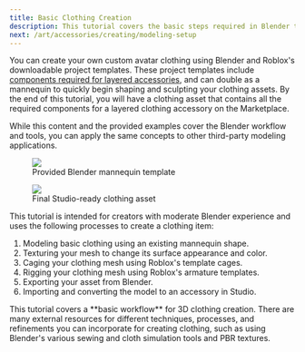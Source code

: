 ```yaml
---
title: Basic Clothing Creation
description: This tutorial covers the basic steps required in Blender to Studio-ready clothing assets from scratch.
next: /art/accessories/creating/modeling-setup
---
```


You can create your own custom avatar clothing using Blender and Roblox's downloadable project templates. These project templates include [components required for layered accessories](../../../art/accessories#layered-components), and can double as a mannequin to quickly begin shaping and sculpting your clothing assets. By the end of this tutorial, you will have a clothing asset that contains all the required components for a layered clothing accessory on the Marketplace.

<Alert severity ='info'>
While this content and the provided examples cover the Blender workflow and tools, you can apply the same concepts to other third-party modeling applications.
</Alert>

<GridContainer numColumns="2">
  <figure>
    <img src="../../../assets/art/accessories/creating/Modeling-Mannequin-Start.png" />
    <figcaption>Provided Blender mannequin template</figcaption>
  </figure>
  <figure>
    <img src="../../../assets/art/accessories/creating/Example-Product.png" />
    <figcaption>Final Studio-ready clothing asset</figcaption>
  </figure>
</GridContainer>

This tutorial is intended for creators with moderate Blender experience and uses the following processes to create a clothing item:

1. Modeling basic clothing using an existing mannequin shape.
2. Texturing your mesh to change its surface appearance and color.
3. Caging your clothing mesh using Roblox's template cages.
4. Rigging your clothing mesh using Roblox's armature templates.
5. Exporting your asset from Blender.
6. Importing and converting the model to an accessory in Studio.

<Alert severity ='info'>
This tutorial covers a **basic workflow** for 3D clothing creation. There are many external resources for different techniques, processes, and refinements you can incorporate for creating clothing, such as using Blender's various sewing and cloth simulation tools and PBR textures.
</Alert>
